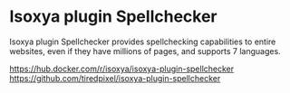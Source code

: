 # Isoxya plugin Spellchecker

Isoxya plugin Spellchecker provides spellchecking capabilities to entire websites, even if they have millions of pages, and supports 7 languages.

https://hub.docker.com/r/isoxya/isoxya-plugin-spellchecker  
https://github.com/tiredpixel/isoxya-plugin-spellchecker  
